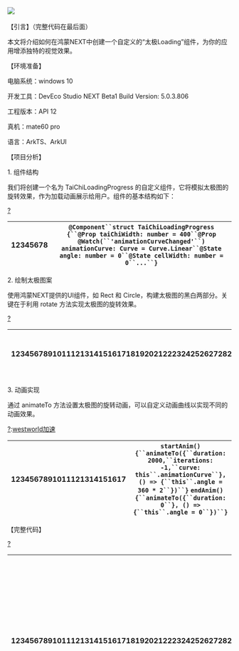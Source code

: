 
![](https://img2024.cnblogs.com/blog/468667/202411/468667-20241115210016306-1289457179.gif)
 


【引言】（完整代码在最后面）


本文将介绍如何在鸿蒙NEXT中创建一个自定义的“太极Loading”组件，为你的应用增添独特的视觉效果。


【环境准备】


电脑系统：windows 10


开发工具：DevEco Studio NEXT Beta1 Build Version: 5\.0\.3\.806


工程版本：API 12


真机：mate60 pro


语言：ArkTS、ArkUI


【项目分析】


1\. 组件结构


我们将创建一个名为 TaiChiLoadingProgress 的自定义组件，它将模拟太极图的旋转效果，作为加载动画展示给用户。组件的基本结构如下：



[?](https://github.com)

| 12345678 | `@Component``struct TaiChiLoadingProgress {``@Prop taiChiWidth: number = 400``@Prop @Watch(``'animationCurveChanged'``) animationCurve: Curve = Curve.Linear``@State angle: number = 0``@State cellWidth: number = 0``...``}` |
| --- | --- |



2\. 绘制太极图案


使用鸿蒙NEXT提供的UI组件，如 Rect 和 Circle，构建太极图的黑白两部分。关键在于利用 rotate 方法实现太极图的旋转效果。



[?](https://github.com)

| 12345678910111213141516171819202122232425262728293031323334353637383940 | `build() {``Stack() {``Stack() {``// 黑色半圆背景``Stack() {``Rect().width(`${``this``.cellWidth}px`).height(`${``this``.cellWidth / 2}px`).backgroundColor(Color.Black)``}.width(`${``this``.cellWidth}px`).height(`${``this``.cellWidth}px`).rotate({ angle: -90 }).align(Alignment.Top)``// 大黑球 上``Stack() {``Circle().width(`${``this``.cellWidth / 2}px`).height(`${``this``.cellWidth / 2}px`).fill(Color.Black)``Circle().width(`${``this``.cellWidth / 8}px`).height(`${``this``.cellWidth / 8}px`).fill(Color.White)``}.width(`${``this``.cellWidth}px`).height(`${``this``.cellWidth}px`).align(Alignment.Top)``// 大白球 下``Stack() {``Circle().width(`${``this``.cellWidth / 2}px`).height(`${``this``.cellWidth / 2}px`).fill(Color.White)``Circle().width(`${``this``.cellWidth / 8}px`).height(`${``this``.cellWidth / 8}px`).fill(Color.Black)``}.width(`${``this``.cellWidth}px`).height(`${``this``.cellWidth}px`).align(Alignment.Bottom)``}``.width(`${``this``.cellWidth}px`)``.height(`${``this``.cellWidth}px`)``.borderWidth(1)``.borderColor(Color.Black)``.borderRadius(``'50%'``)``.backgroundColor(Color.White)``.clip(``true``)``.rotate({``angle:` `this``.angle``})``.onVisibleAreaChange([0.0, 1.0], (isVisible: boolean, currentRatio: number) => {``if` `(isVisible && currentRatio >= 1.0) {``this``.startAnim()``}``if` `(!isVisible && currentRatio <= 0.0) {``this``.endAnim()``}``})``}``.width(`${``this``.taiChiWidth}px`)``.height(`${``this``.taiChiWidth}px`)``}` |
| --- | --- |



3\. 动画实现


通过 animateTo 方法设置太极图的旋转动画，可以自定义动画曲线以实现不同的动画效果。



[?](https://github.com):[westworld加速](https://tianchuang88.com)

| 1234567891011121314151617 | `startAnim() {``animateTo({``duration: 2000,``iterations: -1,``curve:` `this``.animationCurve``}, () => {``this``.angle = 360 * 2``})``}` `endAnim() {``animateTo({``duration: 0``}, () => {``this``.angle = 0``})``}` |
| --- | --- |



【完整代码】



[?](https://github.com)

| 123456789101112131415161718192021222324252627282930313233343536373839404142434445464748495051525354555657585960616263646566676869707172737475767778798081828384858687888990919293949596979899100101102103104105106107108109110111112113114115116117118119120121122123124125126127128129130131132133134135136137138139140141142143144145146147148149150151152153154155156157158159160161162163164165166167168169170171172173174175176177178179180181182183184185186187188189190191192193194195196197 | `@Component``struct TaiChiLoadingProgress {``@Prop taiChiWidth: number = 400``@Prop @Watch(``'animationCurveChanged'``) animationCurve: Curve = Curve.Linear``@State angle: number = 0``@State cellWidth: number = 0` `animationCurveChanged() {``this``.endAnim()``this``.startAnim()``}` `startAnim() {``animateTo({``duration: 2000,``iterations: -1,``curve:` `this``.animationCurve``}, () => {``this``.angle = 360 * 2``})``}` `endAnim() {``animateTo({``duration: 0``}, () => {``this``.angle = 0``})``}` `aboutToAppear(): void {``this``.cellWidth =` `this``.taiChiWidth / 2``}` `build() {``Stack() {``Stack() {``//黑色 半圆 背景``Stack() {``Rect().width(`${``this``.cellWidth}px`).height(`${``this``.cellWidth / 2}px`).backgroundColor(Color.Black)``}.width(`${``this``.cellWidth}px`).height(`${``this``.cellWidth}px`).rotate({ angle: -90 }).align(Alignment.Top)` `//大黑球 上``Stack() {``Stack() {``Circle().width(`${``this``.cellWidth / 2}px`).height(`${``this``.cellWidth / 2}px`).fill(Color.Black)``Circle().width(`${``this``.cellWidth / 8}px`).height(`${``this``.cellWidth / 8}px`).fill(Color.White)``}``}.width(`${``this``.cellWidth}px`).height(`${``this``.cellWidth}px`).align(Alignment.Top)` `//大白球 下``Stack() {``Stack() {``Circle().width(`${``this``.cellWidth / 2}px`).height(`${``this``.cellWidth / 2}px`).fill(Color.White)``Circle().width(`${``this``.cellWidth / 8}px`).height(`${``this``.cellWidth / 8}px`).fill(Color.Black)``}``}.width(`${``this``.cellWidth}px`).height(`${``this``.cellWidth}px`).align(Alignment.Bottom)` `}``.width(`${``this``.cellWidth}px`)``.height(`${``this``.cellWidth}px`)``.borderWidth(1)``.borderColor(Color.Black)``.borderRadius(``'50%'``)``.backgroundColor(Color.White)``.clip(``true``)``.rotate({``angle:` `this``.angle``})``.onVisibleAreaChange([0.0, 1.0], (isVisible: boolean, currentRatio: number) => {``console.info(``'Test Row isVisible:'` `+ isVisible +` `', currentRatio:'` `+ currentRatio)``if` `(isVisible && currentRatio >= 1.0) {``console.info(``'Test Row is fully visible.'``)``this``.startAnim()``}` `if` `(!isVisible && currentRatio <= 0.0) {``console.info(``'Test Row is completely invisible.'``)``this``.endAnim()``}``})``}``.width(`${``this``.taiChiWidth}px`)``.height(`${``this``.taiChiWidth}px`)``}``}` `@Entry``@Component``struct Page08 {``@State loadingWidth: number = 150``@State isShowLoading: boolean =` `true``;``@State animationCurve: Curve = Curve.Linear` `build() {``Column({ space: 20 }) {` `Text(``'官方Loading组件'``)``Column() {``LoadingProgress().width(``this``.loadingWidth)``.visibility(``this``.isShowLoading ? Visibility.Visible : Visibility.None)``}.height(``this``.loadingWidth).width(``this``.loadingWidth)` `Text(``'自定义太极Loading组件'``)``Column() {``TaiChiLoadingProgress({ taiChiWidth: vp2px(``this``.loadingWidth), animationCurve:` `this``.animationCurve })``.visibility(``this``.isShowLoading ? Visibility.Visible : Visibility.Hidden)``}.height(``this``.loadingWidth).width(``this``.loadingWidth)` `Row() {``Flex({ wrap: FlexWrap.Wrap }) {``Text(``'显示/隐藏'``)``.textAlign(TextAlign.Center)``.width(``'200lpx'``)``.height(``'200lpx'``)``.margin(``'10lpx'``)``.backgroundColor(Color.Black)``.borderRadius(5)``.backgroundColor(Color.Orange)``.fontColor(Color.White)``.clickEffect({ level: ClickEffectLevel.LIGHT })``.onClick(() => {``this``.isShowLoading = !``this``.isShowLoading``})``Text(``'Linear动画'``)``.textAlign(TextAlign.Center)``.width(``'200lpx'``)``.height(``'200lpx'``)``.margin(``'10lpx'``)``.backgroundColor(Color.Black)``.borderRadius(5)``.backgroundColor(Color.Orange)``.fontColor(Color.White)``.clickEffect({ level: ClickEffectLevel.LIGHT })``.onClick(() => {``this``.animationCurve = Curve.Linear``})``Text(``'FastOutLinearIn动画'``)``.textAlign(TextAlign.Center)``.width(``'200lpx'``)``.height(``'200lpx'``)``.margin(``'10lpx'``)``.backgroundColor(Color.Black)``.borderRadius(5)``.backgroundColor(Color.Orange)``.fontColor(Color.White)``.clickEffect({ level: ClickEffectLevel.LIGHT })``.onClick(() => {``this``.animationCurve = Curve.FastOutLinearIn``})``Text(``'EaseIn动画'``)``.textAlign(TextAlign.Center)``.width(``'200lpx'``)``.height(``'200lpx'``)``.margin(``'10lpx'``)``.backgroundColor(Color.Black)``.borderRadius(5)``.backgroundColor(Color.Orange)``.fontColor(Color.White)``.clickEffect({ level: ClickEffectLevel.LIGHT })``.onClick(() => {``this``.animationCurve = Curve.EaseIn``})``Text(``'EaseOut动画'``)``.textAlign(TextAlign.Center)``.width(``'200lpx'``)``.height(``'200lpx'``)``.margin(``'10lpx'``)``.backgroundColor(Color.Black)``.borderRadius(5)``.backgroundColor(Color.Orange)``.fontColor(Color.White)``.clickEffect({ level: ClickEffectLevel.LIGHT })``.onClick(() => {``this``.animationCurve = Curve.EaseOut``})``Text(``'EaseInOut动画'``)``.textAlign(TextAlign.Center)``.width(``'200lpx'``)``.height(``'200lpx'``)``.margin(``'10lpx'``)``.backgroundColor(Color.Black)``.borderRadius(5)``.backgroundColor(Color.Orange)``.fontColor(Color.White)``.clickEffect({ level: ClickEffectLevel.LIGHT })``.onClick(() => {``this``.animationCurve = Curve.EaseInOut``})``}.width(``'660lpx'``)``}.width(``'100%'``).justifyContent(FlexAlign.Center)``}``.height(``'100%'``)``.width(``'100%'``)``.backgroundColor(``"#f9feff"``)``}``}` |
| --- | --- |



　　



